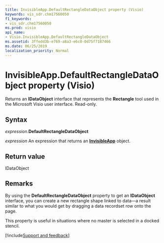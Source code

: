 ```yaml
---
title: InvisibleApp.DefaultRectangleDataObject property (Visio)
keywords: vis_sdr.chm17560050
f1_keywords:
- vis_sdr.chm17560050
ms.prod: visio
api_name:
- Visio.InvisibleApp.DefaultRectangleDataObject
ms.assetid: 3ffedd3b-e769-a8a3-e6c0-0d75f7187466
ms.date: 06/25/2019
localization_priority: Normal
---
```



# InvisibleApp.DefaultRectangleDataObject property (Visio)

Returns an **IDataObject** interface that represents the **Rectangle** tool used in the Microsoft Visio user interface. Read-only.


## Syntax

_expression_.**DefaultRectangleDataObject**

_expression_ An expression that returns an **[InvisibleApp](Visio.InvisibleApp.md)** object.


## Return value

IDataObject


## Remarks

By using the **DefaultRectangleDataObject** property to get an **IDataObject** interface, you can create a new rectangle shape linked to data—a result similar to what you would get by dragging a data recordset row onto the page. 

This property is useful in situations where no master is selected in a docked stencil.

[!include[Support and feedback](~/includes/feedback-boilerplate.md)]